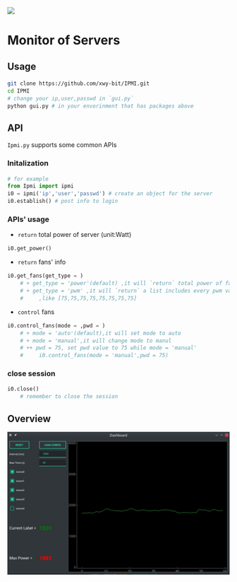 ![](https://img.shields.io/badge/Organization-ACSA--ASC22-blue)
# Monitor of Servers

## Usage
```bash
git clone https://github.com/xwy-bit/IPMI.git
cd IPMI
# change your ip,user,passwd in `gui.py`
python gui.py # in your envorinment that has packages above
```
## API 
`Ipmi.py` supports some common APIs

### Initalization
```python
# for example
from Ipmi import ipmi
i0 = ipmi('ip','user','passwd') # create an object for the server
i0.establish() # post info to login
```
### APIs' usage
- `return` total power of server (unit:Watt)
```python
i0.get_power() 
```
- `return` fans' info
```python
i0.get_fans(get_type = )
    # + get_type = 'power'(default) ,it will `return` total power of fans
    # + get_type = 'pwm' ,it will `return` a list includes every pwm value 
    #     ,like [75,75,75,75,75,75,75,75] 
```
- `control` fans
```python
i0.control_fans(mode = ,pwd = )
    # + mode = 'auto'(default),it will set mode to auto
    # + mode = 'manual',it will change mode to manul
    # ++ pwd = 75, set pwd value to 75 while mode = 'manual'
    #     i0.control_fans(mode = 'manual',pwd = 75)
```
### close session
```python
i0.close()
    # remember to close the session
```
## Overview
![sreenshot](.asset/Advanced-GUI.jpg)
